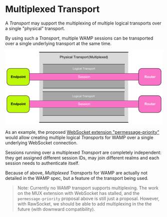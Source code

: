 # Multiplexed Transport

A *Transport* may support the multiplexing of multiple logical transports over a single "physical" transport.

By using such a *Transport*, multiple WAMP sessions can be transported over a single underlying transport at the same time.

![alt text](../figure/sessions3.png "Transports, Sessions and Peers")

As an example, the proposed [WebSocket extension "permessage-priority"](https://github.com/oberstet/permessage-priority/blob/master/draft-oberstein-hybi-permessage-priority.txt) would allow creating multiple logical *Transports* for WAMP over a single underlying WebSocket connection.

Sessions running over a multiplexed *Transport* are completely independent: they get assigned different session IDs, may join different realms and each session needs to authenticate itself.

Because of above, *Multiplexed Transports* for WAMP are actually not detailed in the WAMP spec, but a feature of the transport being used.

> Note: Currently no WAMP transport supports multiplexing. The work on the MUX extension with WebSocket has stalled, and the `permessage-priority` proposal above is still just a proposal. However, with RawSocket, we should be able to add multiplexing in the the future (with downward compatibility).
